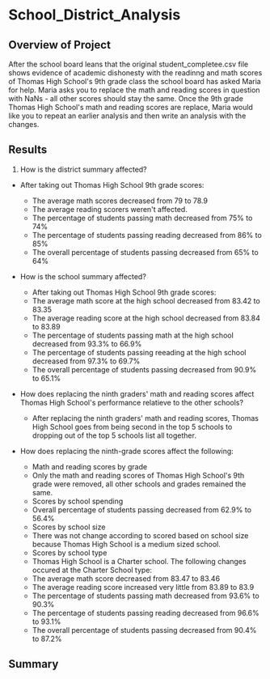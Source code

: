 # School_District_Analysis

## Overview of Project
After the school board leans that the original student_completee.csv file shows evidence of academic dishonesty with the readinng and math scores of Thomas High School's 9th grade class the school board has asked Maria for help. Maria asks you to replace the math and reading scores in question with NaNs - all other scores should stay the same. Once the 9th grade Thomas High School's math and reading scores are replace, Maria would like you to repeat an earlier analysis and then write an analysis with the changes. 

## Results
1. How is the district summary affected?
  * After taking out Thomas High School 9th grade scores:
    - The average math scores decreased from 79 to 78.9
    - The average reading scorers weren't affected. 
    - The percentage of students passing math decreased from 75% to 74%
    - The percentage of students passing reading decreased from 86% to 85%
    - The overall percentage of students passing decreased from 65% to 64%
 
* How is the school summary affected?
  * After taking out Thomas High School 9th grade scores: 
  *   The average math score at the high school decreased from 83.42 to 83.35
  *   The average reading score at the high school decreased from 83.84 to 83.89
  *   The percentage of students passing math at the high school decreased from 93.3% to 66.9%
  *   The percentage of students passing reeading at the high school decreased from 97.3% to 69.7%
  *   The overall percentage of students passing decreased from 90.9% to 65.1%
  
* How does replacing the ninth graders' math and reading scores affect Thomas High School's performance relatieve to the other schools?
  * After replacing the ninth graders' math and reading scores, Thomas High School goes from being second in the top 5 schools to dropping out of the top 5 schools list all together. 
  
* How does replacing the ninth-grade scores affect the following: 
  * Math and reading scores by grade
  *   Only the math and reading scores of Thomas High School's 9th grade were removed, all other schools and grades remained the same. 
  * Scores by school spending
  *   Overall percentage of students passing decreased from 62.9% to 56.4%
  * Scores by school size
  *   There was not change according to scored based on school size because Thomas High School is a medium sized school. 
  * Scores by school type
  *   Thomas High School is a Charter school. The following changes occured at the Charter School type:
   * The average math score decreased from 83.47 to 83.46
   * The average reading score increased very little from 83.89 to 83.9
   * The percentage of students passing math decreased from 93.6% to 90.3%
   * The percentage of students passing reading decreased from 96.6% to 93.1%
   * The overall percentage of students passing decreased from 90.4% to 87.2%

## Summary
